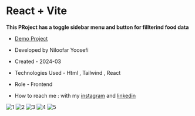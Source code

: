 # React + Vite

**This PRoject has a toggle sidebar menu and button for fillterind food data**

- [Demo Project](https://food-five-phi.vercel.app/)

- Developed by Niloofar Yoosefi

- Created - 2024-03

- Technologies Used - Html , Tailwind , React


- Role - Frontend

- How to reach me : with my [instagram](https://github.com/niloufar-yousefi) and [linkedin](https://www.linkedin.com/in/niloofar-yoosefikhorram-242742143/)



![1](https://github.com/user-attachments/assets/1ba2e70d-4865-487a-b2f8-712b269602e5)
![2](https://github.com/user-attachments/assets/5c244732-a046-431a-983d-522c27638f0d)
![3](https://github.com/user-attachments/assets/2d47137a-7b3d-4709-bd9c-0c97ee829904)
![4](https://github.com/user-attachments/assets/c463c13a-8d1c-4128-8452-a93b18243ce9)
![5](https://github.com/user-attachments/assets/32492ecd-d0c0-46c2-8abc-4399332ec818)


